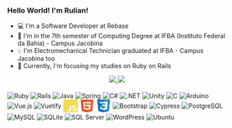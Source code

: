 ### Hello World! I'm Rulian!

  - 💻 I'm a Software Developer at Rebase
  - 📖 I'm in the 7th semester of Computing Degree at IFBA (Instituto Federal da Bahia) - Campus Jacobina
  - 💡 I'm Electromechanical Technician graduated at IFBA - Campus Jacobina too
  - 💎 Currently, I'm focusing my studies on Ruby on Rails

<div align="center">
  <a href="https://github.com/ruliancruz">
  <img height="190em" src="https://github-readme-stats.vercel.app/api?username=ruliancruz&show_icons=true&hide=stars&show=reviews&include_all_commits=false&count_private=true"/>
  <img height="190em" src="https://github-readme-stats.vercel.app/api/top-langs/?username=ruliancruz&layout=compact&langs_count=8"/>
</div>
<br>
<div style="display: inline-block">
  <img align="center" alt="Ruby" height="30" width="34" src="https://cdn.jsdelivr.net/gh/devicons/devicon@latest/icons/ruby/ruby-original.svg">
  <img align="center" alt="Rails" height="30" width="34" src="https://cdn.jsdelivr.net/gh/devicons/devicon@latest/icons/rails/rails-original-wordmark.svg">
  <img align="center" alt="Java" height="30" width="34" src="https://raw.githubusercontent.com/jmnote/z-icons/master/svg/java.svg">
  <img align="center" alt="Spring" height="30" width="34" src="https://cdn.jsdelivr.net/gh/devicons/devicon/icons/spring/spring-original.svg">
  <img align="center" alt="C#" height="30" width="34" src="https://cdn.jsdelivr.net/gh/devicons/devicon/icons/csharp/csharp-original.svg">
  <img align="center" alt=".NET" height="30" width="34" src="https://cdn.jsdelivr.net/gh/devicons/devicon/icons/dot-net/dot-net-original.svg">
  <img align="center" alt="Unity" height="30" width="34" src="https://cdn.jsdelivr.net/gh/devicons/devicon/icons/unity/unity-original.svg">
  <img align="center" alt="C" height="30" width="34" src="https://raw.githubusercontent.com/jmnote/z-icons/master/svg/c.svg">
  <img align="center" alt="Arduino" height="30" width="34" src="https://cdn.jsdelivr.net/gh/devicons/devicon/icons/arduino/arduino-original.svg">
  <img align="center" alt="Vue.js" height="30" width="34" src="https://cdn.jsdelivr.net/gh/devicons/devicon@latest/icons/vuejs/vuejs-original.svg">
  <img align="center" alt="Vuetify" height="30" width="34" src="https://cdn.jsdelivr.net/gh/devicons/devicon@latest/icons/vuetify/vuetify-original.svg">          
  <img align="center" alt="Javascript" height="30" width="34" src="https://raw.githubusercontent.com/devicons/devicon/master/icons/javascript/javascript-plain.svg">
  <img align="center" alt="HTML" height="30" width="34" src="https://raw.githubusercontent.com/devicons/devicon/master/icons/html5/html5-original.svg">
  <img align="center" alt="CSS" height="30" width="34" src="https://raw.githubusercontent.com/devicons/devicon/master/icons/css3/css3-original.svg">
  <img align="center" alt="Bootstrap" height="30" width="34" src="https://cdn.jsdelivr.net/gh/devicons/devicon@latest/icons/bootstrap/bootstrap-original.svg">
  <img align="center" alt="Cypress" height="30" width="34" src="https://cdn.jsdelivr.net/gh/devicons/devicon@latest/icons/cypressio/cypressio-original.svg">
  <img align="center" alt="PostgreSQL" height="30" width="34" src="https://cdn.jsdelivr.net/gh/devicons/devicon/icons/postgresql/postgresql-original.svg">
  <img align="center" alt="MySQL" height="30" width="34" src="https://cdn.jsdelivr.net/gh/devicons/devicon/icons/mysql/mysql-original.svg">
  <img align="center" alt="SQLite" height="30" width="34" src="https://cdn.jsdelivr.net/gh/devicons/devicon@latest/icons/sqlite/sqlite-original.svg">
  <img align="center" alt="SQL Server" height="30" width="34" src="https://cdn.jsdelivr.net/gh/devicons/devicon/icons/microsoftsqlserver/microsoftsqlserver-plain.svg">
  <img align="center" alt="WordPress" height="30" width="34" src="https://cdn.jsdelivr.net/gh/devicons/devicon/icons/wordpress/wordpress-plain.svg">
  <img align="center" alt="Ubuntu" height="30" width="34" src="https://cdn.jsdelivr.net/gh/devicons/devicon@latest/icons/linux/linux-original.svg">
</div>

